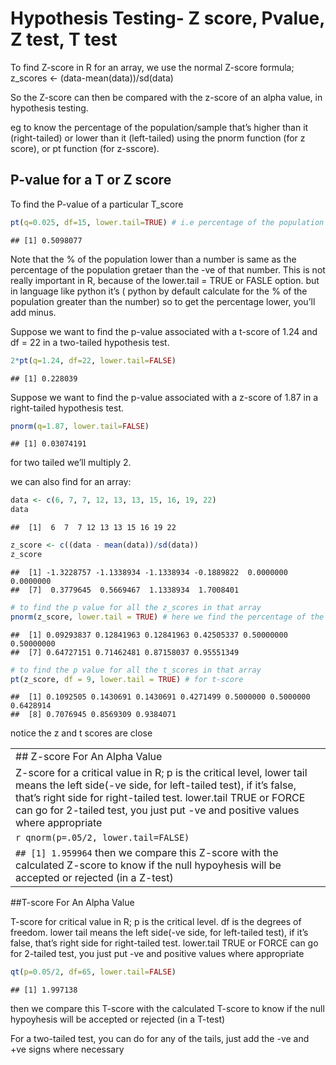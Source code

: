 Hypothesis Testing- Z score, Pvalue, Z test, T test
================

To find Z-score in R for an array, we use the normal Z-score formula;
z_scores \<- (data-mean(data))/sd(data)

So the Z-score can then be compared with the z-score of an alpha value,
in hypothesis testing.

eg to know the percentage of the population/sample that’s higher than it
(right-tailed) or lower than it (left-tailed) using the pnorm function
(for z score), or pt function (for z-sscore).

## P-value for a T or Z score

To find the P-value of a particular T_score

``` r
pt(q=0.025, df=15, lower.tail=TRUE) # i.e percentage of the population lower than the value of that z_score
```

    ## [1] 0.5098077

Note that the % of the population lower than a number is same as the
percentage of the population gretaer than the -ve of that number. This
is not really important in R, because of the lower.tail = TRUE or FASLE
option. but in language like python it’s ( python by default calculate
for the % of the population greater than the number) so to get the
percentage lower, you’ll add minus.

Suppose we want to find the p-value associated with a t-score of 1.24
and df = 22 in a two-tailed hypothesis test.

``` r
2*pt(q=1.24, df=22, lower.tail=FALSE)
```

    ## [1] 0.228039

Suppose we want to find the p-value associated with a z-score of 1.87 in
a right-tailed hypothesis test.

``` r
pnorm(q=1.87, lower.tail=FALSE)
```

    ## [1] 0.03074191

for two tailed we’ll multiply 2.

we can also find for an array:

``` r
data <- c(6, 7, 7, 12, 13, 13, 15, 16, 19, 22)
data
```

    ##  [1]  6  7  7 12 13 13 15 16 19 22

``` r
z_score <- c((data - mean(data))/sd(data))
z_score
```

    ##  [1] -1.3228757 -1.1338934 -1.1338934 -0.1889822  0.0000000  0.0000000
    ##  [7]  0.3779645  0.5669467  1.1338934  1.7008401

``` r
# to find the p value for all the z_scores in that array
pnorm(z_score, lower.tail = TRUE) # here we find the percentage of the population that's less than (lower.tail = TRUE) the value of each z-score
```

    ##  [1] 0.09293837 0.12841963 0.12841963 0.42505337 0.50000000 0.50000000
    ##  [7] 0.64727151 0.71462481 0.87158037 0.95551349

``` r
# to find the p value for all the t_scores in that array
pt(z_score, df = 9, lower.tail = TRUE) # for t-score
```

    ##  [1] 0.1092505 0.1430691 0.1430691 0.4271499 0.5000000 0.5000000 0.6428914
    ##  [8] 0.7076945 0.8569309 0.9384071

notice the z and t scores are close

|                                                                                                                                                                                                                                                                                               |
|-----------------------------------------------------------------------------------------------------------------------------------------------------------------------------------------------------------------------------------------------------------------------------------------------|
| \## Z-score For An Alpha Value                                                                                                                                                                                                                                                                |
| Z-score for a critical value in R; p is the critical level, lower tail means the left side(-ve side, for left-tailed test), if it’s false, that’s right side for right-tailed test. lower.tail TRUE or FORCE can go for 2-tailed test, you just put -ve and positive values where appropriate |
| `r qnorm(p=.05/2, lower.tail=FALSE)`                                                                                                                                                                                                                                                          |
| `## [1] 1.959964` then we compare this Z-score with the calculated Z-score to know if the null hypoyhesis will be accepted or rejected (in a Z-test)                                                                                                                                          |

\##T-score For An Alpha Value

T-score for critical value in R; p is the critical level. df is the
degrees of freedom. lower tail means the left side(-ve side, for
left-tailed test), if it’s false, that’s right side for right-tailed
test. lower.tail TRUE or FORCE can go for 2-tailed test, you just put
-ve and positive values where appropriate

``` r
qt(p=0.05/2, df=65, lower.tail=FALSE)
```

    ## [1] 1.997138

then we compare this T-score with the calculated T-score to know if the
null hypoyhesis will be accepted or rejected (in a T-test)

For a two-tailed test, you can do for any of the tails, just add the -ve
and +ve signs where necessary
